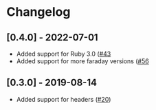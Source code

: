 # Changelog

## [0.4.0] - 2022-07-01

- Added support for Ruby 3.0 ([#43](https://github.com/notonthehighstreet/svelte/pull/43)
- Added support for more faraday versions ([#56](https://github.com/notonthehighstreet/svelte/pull/56)

## [0.3.0] - 2019-08-14

- Added support for headers ([#20](https://github.com/notonthehighstreet/svelte/pull/20))

